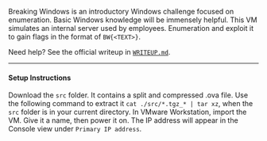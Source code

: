 Breaking Windows is an introductory Windows challenge focused on enumeration. Basic Windows knowledge will be immensely helpful. This VM simulates an internal server used by employees. Enumeration and exploit it to gain flags in the format of `BW{<TEXT>}`.

Need help? See the official writeup in [`WRITEUP.md`](WRITEUP.md).

---
#### Setup Instructions
Download the `src` folder. It contains a split and compressed .ova file. Use the following command to extract it `cat ./src/*.tgz_* | tar xz`, when the `src` folder is in your current directory. In VMware Workstation, import the VM. Give it a name, then power it on. The IP address will appear in the Console view under `Primary IP address`.